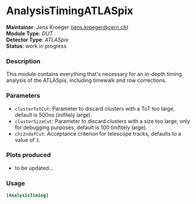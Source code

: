 # AnalysisTimingATLASpix
**Maintainer**: Jens Kroeger (jens.kroeger@cern.ch)  
**Module Type**: *DUT*  
**Detector Type**: *ATLASpix*  
**Status**: work in progress

### Description
This module contains everything that's necessary for an in-depth timing analysis of the ATLASpix, including timewalk and row corrections.

### Parameters
* `clusterTotCut`: Parameter to discard clusters with a ToT too large, default is 500ns (inifitely large).
* `clusterSizeCut`: Parameter to discard clusters with a size too large, only for debugging purposes, default is 100 (inifitely large).
* `chi2ndofCut`: Acceptance criterion for telescope tracks, defaults to a value of `3`.

### Plots produced
* to be updated...

### Usage
```toml
[AnalysisTiming]

```
